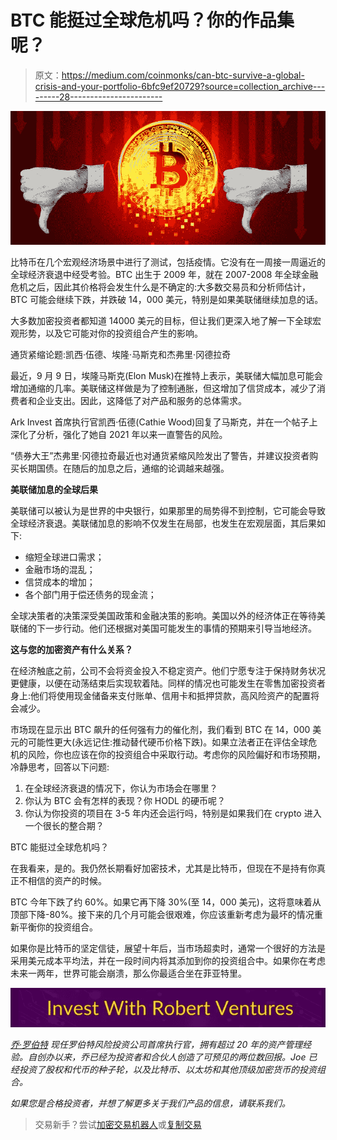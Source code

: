 # BTC 能挺过全球危机吗？你的作品集呢？

> 原文：<https://medium.com/coinmonks/can-btc-survive-a-global-crisis-and-your-portfolio-6bfc9ef20729?source=collection_archive---------28----------------------->

![](img/226e5136caa55d65fb67d60f83f3d0c1.png)

比特币在几个宏观经济场景中进行了测试，包括疫情。它没有在一周接一周逼近的全球经济衰退中经受考验。BTC 出生于 2009 年，就在 2007-2008 年全球金融危机之后，因此其价格将会发生什么是不确定的:大多数交易员和分析师估计，BTC 可能会继续下跌，并跌破 14，000 美元，特别是如果美联储继续加息的话。

大多数加密投资者都知道 14000 美元的目标，但让我们更深入地了解一下全球宏观形势，以及它可能对你的投资组合产生的影响。

通货紧缩论题:凯西·伍德、埃隆·马斯克和杰弗里·冈德拉奇

最近，9 月 9 日，埃隆马斯克(Elon Musk)在推特上表示，美联储大幅加息可能会增加通缩的几率。美联储这样做是为了控制通胀，但这增加了信贷成本，减少了消费者和企业支出。因此，这降低了对产品和服务的总体需求。

Ark Invest 首席执行官凯西·伍德(Cathie Wood)回复了马斯克，并在一个帖子上深化了分析，强化了她自 2021 年以来一直警告的风险。

“债券大王”杰弗里·冈德拉奇最近也对通货紧缩风险发出了警告，并建议投资者购买长期国债。在随后的加息之后，通缩的论调越来越强。

**美联储加息的全球后果**

美联储可以被认为是世界的中央银行，如果那里的局势得不到控制，它可能会导致全球经济衰退。美联储加息的影响不仅发生在局部，也发生在宏观层面，其后果如下:

*   缩短全球进口需求；
*   金融市场的混乱；
*   信贷成本的增加；
*   各个部门用于偿还债务的现金流；

全球决策者的决策深受美国政策和金融决策的影响。美国以外的经济体正在等待美联储的下一步行动。他们还根据对美国可能发生的事情的预期来引导当地经济。

**这与您的加密资产有什么关系？**

在经济触底之前，公司不会将资金投入不稳定资产。他们宁愿专注于保持财务状况更健康，以便在动荡结束后实现软着陆。同样的情况也可能发生在零售加密投资者身上:他们将使用现金储备来支付账单、信用卡和抵押贷款，高风险资产的配置将会减少。

市场现在显示出 BTC 飙升的任何强有力的催化剂，我们看到 BTC 在 14，000 美元的可能性更大(永远记住:推动替代硬币价格下跌)。如果立法者正在评估全球危机的风险，你也应该在你的投资组合中采取行动。考虑你的风险偏好和市场预期，冷静思考，回答以下问题:

1.  在全球经济衰退的情况下，你认为市场会在哪里？
2.  你认为 BTC 会有怎样的表现？你 HODL 的硬币呢？
3.  你认为你投资的项目在 3-5 年内还会运行吗，特别是如果我们在 crypto 进入一个很长的整合期？

BTC 能挺过全球危机吗？

在我看来，是的。我仍然长期看好加密技术，尤其是比特币，但现在不是持有你真正不相信的资产的时候。

BTC 今年下跌了约 60%。如果它再下降 30%(至 14，000 美元)，这将意味着从顶部下降-80%。接下来的几个月可能会很艰难，你应该重新考虑为最坏的情况重新平衡你的投资组合。

如果你是比特币的坚定信徒，展望十年后，当市场超卖时，通常一个很好的方法是采用美元成本平均法，并在一段时间内将其添加到你的投资组合中。如果你在考虑未来一两年，世界可能会崩溃，那么你最适合坐在菲亚特里。

[![](img/e461c72d9f58324c1a32b388416456ee.png)](https://robertventures.com/)

[*乔·罗伯特*](https://joerobert.com/) *现任罗伯特风险投资公司首席执行官，拥有超过 20 年的资产管理经验。自创办以来，乔已经为投资者和合伙人创造了可预见的两位数回报。Joe 已经投资了股权和代币的种子轮，以及比特币、以太坊和其他顶级加密货币的投资组合。*

*如果您是合格投资者，并想了解更多关于我们产品的信息，请联系我们。*

> 交易新手？尝试[加密交易机器人](/coinmonks/crypto-trading-bot-c2ffce8acb2a)或[复制交易](/coinmonks/top-10-crypto-copy-trading-platforms-for-beginners-d0c37c7d698c)